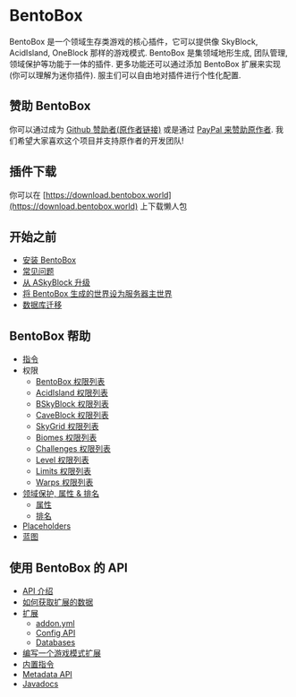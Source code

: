# BentoBox

BentoBox 是一个领域生存类游戏的核心插件，它可以提供像 SkyBlock, AcidIsland, OneBlock 那样的游戏模式. BentoBox 是集领域地形生成, 团队管理, 领域保护等功能于一体的插件. 更多功能还可以通过添加 BentoBox 扩展来实现 (你可以理解为迷你插件). 服主们可以自由地对插件进行个性化配置.

## 赞助 BentoBox

你可以通过成为 [Github 赞助者(原作者链接)](https://github.com/sponsors/tastybento) 或是通过 [PayPal 来赞助原作者](https://www.paypal.me/BentoBoxWorld). 我们希望大家喜欢这个项目并支持原作者的开发团队!

## 插件下载

你可以在 [https://download.bentobox.world](https://download.bentobox.world) 上下载懒人包

## 开始之前
- [安装 BentoBox](BentoBox/Install-Bentobox)
- [常见问题](FAQ)
- [从 ASkyBlock 升级](Converter/index.md)
- [将 BentoBox 生成的世界设为服务器主世界](BentoBox/Set-a-BentoBox-world-as-the-server-default-world)
- [数据库迁移](BentoBox/Database-transition)

## BentoBox 帮助
- [指令](BentoBox/Commands)
- 权限
    - [BentoBox 权限列表](BentoBox/Permissions)
    - [AcidIsland 权限列表](gamemodes/AcidIsland/Permissions)
    - [BSkyBlock 权限列表](gamemodes/BSkyBlock/Permissions)
    - [CaveBlock 权限列表](gamemodes/CaveBlock/Permissions)
    - [SkyGrid 权限列表](gamemodes/SkyGrid/Permissions)
    - [Biomes 权限列表](addons/Biomes/#permissions)
    - [Challenges 权限列表](addons/Challenges/#permissions)
    - [Level 权限列表](addons/Level/Permissions)
    - [Limits 权限列表](addons/Limits/Permissions)
    - [Warps 权限列表](addons/Warps/Permissions)
- [领域保护, 属性 & 排名](BentoBox/Island-Protection,-Flags-&-Ranks)
    - [属性](BentoBox/Flags)
    - [排名](BentoBox/Island-Protection,-Flags-&-Ranks#ranks)
- [Placeholders](BentoBox/Placeholders)
- [蓝图](BentoBox/Blueprints)

## 使用 BentoBox 的 API
- [API 介绍](BentoBox/Developer-Documentation)
- [如何获取扩展的数据](BentoBox/Request-Handler-API---How-plugins-can-get-data-from-addons)
- [扩展](BentoBox/Getting-started-with-Addons)
    - [addon.yml](BentoBox/How-to-fill-in-the-addon_yml-file)
    - [Config API](BentoBox/Config-API)
    - [Databases](BentoBox/Database)
- [编写一个游戏模式扩展](BentoBox/Creating-a-Game-Mode)
- [内置指令](BentoBox/Built-in-Commands)
- [Metadata API](BentoBox/MetadataAPI)
- [Javadocs](https://bentoboxworld.github.io/BentoBox)
